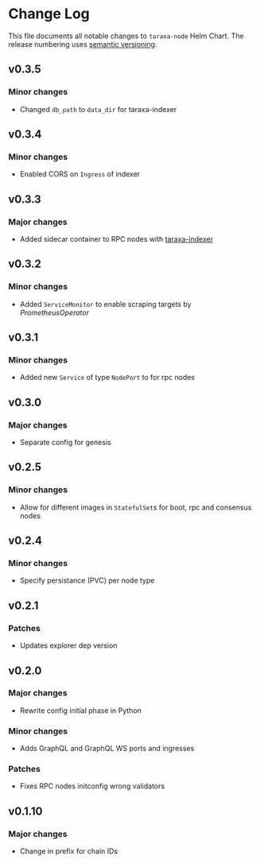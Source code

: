 # Change Log

This file documents all notable changes to `taraxa-node` Helm Chart. The release
numbering uses [semantic versioning](http://semver.org).

## v0.3.5

### Minor changes

* Changed `db_path` to `data_dir` for taraxa-indexer

## v0.3.4

### Minor changes

* Enabled CORS on `Ingress` of indexer

## v0.3.3

### Major changes

* Added sidecar container to RPC nodes with [taraxa-indexer](https://github.com/Taraxa-project/taraxa-indexer)

## v0.3.2

### Minor changes

* Added `ServiceMonitor` to enable scraping targets by _PrometheusOperator_

## v0.3.1

### Minor changes

* Added new `Service` of type `NodePort` to for rpc nodes

## v0.3.0

### Major changes

* Separate config for genesis

## v0.2.5

### Minor changes

* Allow for different images in `StatefulSet`s for boot, rpc and consensus nodes


## v0.2.4

### Minor changes

* Specify persistance (PVC) per node type


## v0.2.1

### Patches

* Updates explorer dep version

## v0.2.0

### Major changes

* Rewrite config initial phase in Python

### Minor changes

* Adds GraphQL and GraphQL WS ports and ingresses

### Patches

* Fixes RPC nodes initconfig wrong validators

## v0.1.10

### Major changes

* Change in prefix for chain IDs



